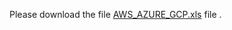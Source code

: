 
Please download the file [AWS_AZURE_GCP.xls](https://github.com/debbiswal/Articles/raw/master/AWS/Art-1/AWS_AZURE_GCP.xlsx) file .
